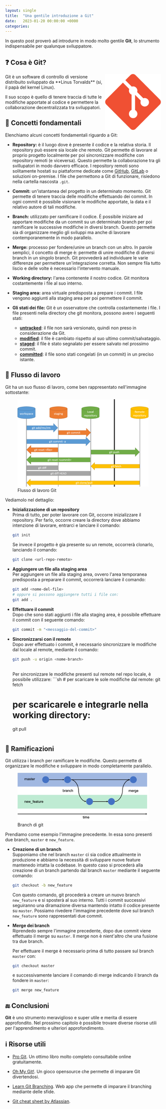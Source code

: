 ```yaml
---
layout: single
title:  "Una gentile introduzione a Git"
date:   2023-01-20 00:00:00 +0000
categories: 
---
```


In questo post proverò ad introdurre in modo molto gentile **Git**, lo strumento indispensabile per qualunque sviluppatore.


## ❓ Cosa è Git?

<img style="float: right; max-height: 180px" src="/assets/images/post/logo-git.png">
Git è un software di controllo di versione distribuito sviluppato da **Linus Torvalds** (si, il papà del kernel Linux). 

Il suo scopo è quello di tenere traccia di tutte le modifiche apportate al codice e  permettere la collaborazione decentralizzata tra sviluppatori.


## 📜 Concetti fondamentali

Elenchiamo alcuni concetti fondamentali riguardo a Git:

- **Repository:** 
    è il luogo dove è presente il codice e la relativa storia. Il repository può essere sia locale che remoto. Git permette di lavorare al proprio progetto localmente per poi sincronizzare modifiche con repository remoti (e viceversa). Questo permette la collaborazione tra gli svillupatori in modo davvero efficace. I repository remoti sono solitamente hostati su piattaforme dedicate come [GitHub](), [GitLab]() o soluzioni on-premise. I file che permettono a Git di funzionare, risiedono nella cartella nascosta `.git`.

- **Commit:**
    un'istantanea del progetto in un determinato momento. Git permette di tenere traccia delle modifiche effettuando dei commit. In ogni commit è possibile visionare le modifiche apportate, la data e il relativo autore di tali modifiche. 

- **Branch:**
    utilizzato per ramificare il codice. È possibile iniziare ad apportare modifiche da un commit su un determinato branch per poi ramificare le successive modifiche in diversi branch. Questo permette sia di organizzare meglio gli sviluppi ma anche di lavorare contemporanemente in modo parallelo. 

- **Merge:**
    processo per fondere/unire un branch con un altro. In parole semplici, il concetto di merge è: permette di unire modifiche di diversi branch in un singolo branch. Git provvederà ad individuare le varie differenze per permettere un'integrazione corretta. Non sempre fila tutto liscio e delle volte è necessario l'intervento manuale.


- **Working directory:**
    l'area contenente il nostro codice. Git monitora costantemente i file al suo interno.

- **Staging area:**
    area virtuale predisposta a prepare i commit. I file vengono aggiunti alla staging area per poi permettere il commit.

- **Gli stati dei file:**
    Git è un osservatore che controlla costantemente i file.
    I file presenti nella directory che git monitora, possono avere i seguenti stati:

    - **<u>untracked</u>**: il file non sarà versionato, quindi non preso in considerazione da Git.
    - **<u>modified</u>**: il file è cambiato rispetto al suo ultimo commit/salvataggio.
    - **<u>staged</u>**: il file è stato segnalato per essere salvato nel prossimo commit.
    - **<u>committed</u>**: il file sono stati congelati (in un commit) in un preciso istante.

## 🔄 Flusso di lavoro

Git ha un suo flusso di lavoro, come ben rappresentato nell'immagine sottostante:

<figure>
    <img src="/assets/images/post/git.png" alt="flusso di lavoro git">
    <figcaption>Flusso di lavoro Git</figcaption>
</figure>

Vediamolo nel dettaglio:

- **Inizializzazione di un repository**<br>
    Prima di tutto, per poter lavorare con Git, occorre inizializzare il repository.
    Per farlo, occorre creare la directory dove abbiamo intenzione di lavorare, entrarci e lanciare il comando:

    ```sh
    git init
    ```
    
    Se invece il progetto è gia presente su un remote, occorrerà clonarlo, lanciando il comando:

    ```sh
    git clone <url-repo-remoto>
    ```
    

- **Aggiungere un file alla staging area** <br>
    Per aggiungere un file alla staging area, ovvero l'area temporanea predisposta a preparare il commit, occorrerà lanciare il comando:

    ```sh
    git add <nome-del-file>
    # oppure si possono aggiungere tutti i file con:
    git add .
    ```
    

- **Effettuare il commit** <br>
    Dopo che sono stati aggiunti i file alla staging area, è possibile effettuare il commit con il seguente comando:
    ```sh
    git commit -m "<messaggio-del-commit>"
    ```


- **Sincronizzarsi con il remote** <br>
    Dopo aver effettuato i commit, è necessario sincronizzare le modifiche dal locale al remote, mediante il comando:
    ```sh
    git push -u origin <nome-branch>
    ```
    <br>
    Per sincronizzare le modifiche presenti sul remote nel repo locale, è possibile utilizzare:
    ```sh
    # per scaricare le sole modifiche dal remote:
    git fetch

    # per scaricarele e integrarle nella working directory:
    git pull
    ```

## 🍃 Ramificazioni

Git utilizza i branch per ramificare le modifiche. Questo permette di organizzare le modifiche e sviluppare in modo completamente parallelo.

<figure>
    <img src="/assets/images/post/git-branch.png" alt="Branch di git">
    <figcaption>Branch di git</figcaption>
</figure>




Prendiamo come esempio l'immagine precedente. In essa sono presenti due branch, `master` e `new_feature`.


- **Creazione di un branch** <br>
    Supponiamo che nel branch `master` ci sia codice attualmente in produzione e abbiamo la necessità di sviluppare nuove feature mantenedo intatta la codebase. In questo caso si procederà alla creazione di un branch partendo dal branch `master` mediante il seguente comando:

    ```sh
    git checkout -b new_feature 
    ```
    Con questo comando, git procederà a creare un nuovo branch `new_feature` e si sposterà al suo interno. Tutti i commit successivi seguiranno una diramazione diversa mantendo intatto il codice presente su `master`. Possiamo rivedere l'immagine precedente dove sul branch `new_feature` sono rappresentati due commit. <br>



- **Merge dei branch** <br>
    Riprendedo sempre l'immagine precedente, dopo due commit viene effettuato il merge su `master`. 
    Il merge non è nient'altro che una fusione tra due branch.

    Per effettuare il merge è necessario prima di tutto passare sul branch `master` con:
    ```sh
    git checkout master
    ```
    e successivamente lanciare il comando di merge indicando il branch da fondere in `master`:
    ```sh
    git merge new_feature
    ```

## 🔚 Conclusioni
**Git** è uno strumento meraviglioso e super utile e merita di essere approfondito. Nel prossimo capitolo è possibile trovare diverse risorse utili per l'apprendimento e ulteriori approfondimento.


## ℹ️ Risorse utili


- [Pro Git](https://git-scm.com/book/en/v2). Un ottimo libro molto completo consultabile online gratuitamente.

- [Oh My Git!](https://ohmygit.org/). Un gioco opensource che permette di imparare Git divertendosi.

- [Learn Git Branching](https://learngitbranching.js.org). Web app che permette di imparare il branching mediante delle sfide.


- [Git cheat sheet by Atlassian](https://www.atlassian.com/git/tutorials/atlassian-git-cheatsheet).